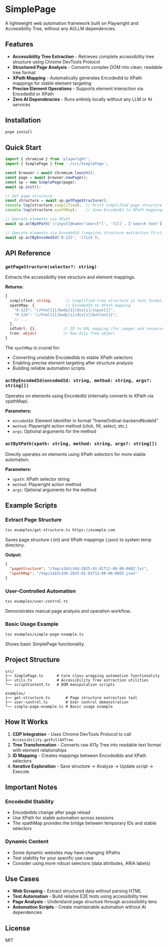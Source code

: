 # SimplePage

A lightweight web automation framework built on Playwright and Accessibility Tree, without any AI/LLM dependencies.

## Features

- **Accessibility Tree Extraction** - Retrieves complete accessibility tree structure using Chrome DevTools Protocol
- **Structured Page Analysis** - Converts complex DOM into clean, readable tree format
- **XPath Mapping** - Automatically generates EncodedId to XPath mappings for stable element targeting
- **Precise Element Operations** - Supports element interaction via EncodedId or XPath
- **Zero AI Dependencies** - Runs entirely locally without any LLM or AI services

## Installation

```bash
pnpm install
```

## Quick Start

```typescript
import { chromium } from 'playwright';
import { SimplePage } from './src/SimplePage';

const browser = await chromium.launch();
const page = await browser.newPage();
const sp = new SimplePage(page);
await sp.init();

// Get page structure
const structure = await sp.getPageStructure();
console.log(structure.simplified);  // Print simplified page structure
console.log(structure.xpathMap);    // View EncodedId to XPath mappings

// Operate elements via XPath
await sp.actByXPath('//input[@name="search"]', 'fill', ['search text']);

// Operate elements via EncodedId (requires structure extraction first)
await sp.actByEncodedId('0-123', 'click');
```

## API Reference

### `getPageStructure(selector?: string)`

Extracts the accessibility tree structure and element mappings.

**Returns:**
```typescript
{
  simplified: string,      // Simplified tree structure in text format
  xpathMap: {              // EncodedId to XPath mapping
    "0-123": "//html[1]/body[1]/div[1]/input[1]",
    "0-124": "//html[1]/body[1]/div[1]/button[1]",
    // ...
  },
  idToUrl: {},            // ID to URL mapping (for images and resources)
  tree: object            // Raw A11y Tree object
}
```

The `xpathMap` is crucial for:
- Converting unstable EncodedIds to stable XPath selectors
- Enabling precise element targeting after structure analysis
- Building reliable automation scripts

### `actByEncodedId(encodedId: string, method: string, args?: string[])`

Operates on elements using EncodedId (internally converts to XPath via xpathMap).

**Parameters:**
- `encodedId`: Element identifier in format "frameOrdinal-backendNodeId"
- `method`: Playwright action method (click, fill, select, etc.)
- `args`: Optional arguments for the method

### `actByXPath(xpath: string, method: string, args?: string[])`

Directly operates on elements using XPath selectors for more stable automation.

**Parameters:**
- `xpath`: XPath selector string
- `method`: Playwright action method
- `args`: Optional arguments for the method

## Example Scripts

### Extract Page Structure
```bash
tsx examples/get-structure.ts https://example.com
```
Saves page structure (.txt) and XPath mappings (.json) to system temp directory.

**Output:**
```json
{
  "pageStructure": "/tmp/a1b2c3d4-2025-01-01T12-00-00-000Z.txt",
  "xpathMap": "/tmp/a1b2c3d4-2025-01-01T12-00-00-000Z.json"
}
```

### User-Controlled Automation
```bash
tsx examples/user-control.ts
```
Demonstrates manual page analysis and operation workflow.

### Basic Usage Example
```bash
tsx examples/simple-page-example.ts
```
Shows basic SimplePage functionality.

## Project Structure

```
src/
├── SimplePage.ts      # Core class wrapping automation functionality
├── utils.ts           # Accessibility Tree extraction utilities
└── scriptContent.ts   # DOM manipulation scripts

examples/
├── get-structure.ts       # Page structure extraction tool
├── user-control.ts        # User control demonstration
└── simple-page-example.ts # Basic usage example
```

## How It Works

1. **CDP Integration** - Uses Chrome DevTools Protocol to call `Accessibility.getFullAXTree`
2. **Tree Transformation** - Converts raw A11y Tree into readable text format with element relationships
3. **ID Mapping** - Creates mappings between EncodedIds and XPath selectors
4. **Iterative Exploration** - Save structure → Analyze → Update script → Execute

## Important Notes

### EncodedId Stability
- EncodedIds change after page reload
- Use XPath for stable automation across sessions
- The xpathMap provides the bridge between temporary IDs and stable selectors

### Dynamic Content
- Some dynamic websites may have changing XPaths
- Test stability for your specific use case
- Consider using more robust selectors (data attributes, ARIA labels)

## Use Cases

- **Web Scraping** - Extract structured data without parsing HTML
- **Test Automation** - Build reliable E2E tests using accessibility tree
- **Page Analysis** - Understand page structure through accessibility lens
- **Automation Scripts** - Create maintainable automation without AI dependencies

## License

MIT